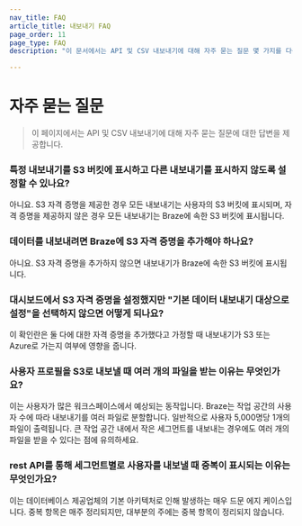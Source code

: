 ```yaml
---
nav_title: FAQ
article_title: 내보내기 FAQ
page_order: 11
page_type: FAQ
description: "이 문서에서는 API 및 CSV 내보내기에 대해 자주 묻는 질문 몇 가지를 다룹니다."

---
```


# 자주 묻는 질문

> 이 페이지에서는 API 및 CSV 내보내기에 대해 자주 묻는 질문에 대한 답변을 제공합니다.

### 특정 내보내기를 S3 버킷에 표시하고 다른 내보내기를 표시하지 않도록 설정할 수 있나요?

아니요. S3 자격 증명을 제공한 경우 모든 내보내기는 사용자의 S3 버킷에 표시되며, 자격 증명을 제공하지 않은 경우 모든 내보내기는 Braze에 속한 S3 버킷에 표시됩니다.

### 데이터를 내보내려면 Braze에 S3 자격 증명을 추가해야 하나요?

아니요. S3 자격 증명을 추가하지 않으면 내보내기가 Braze에 속한 S3 버킷에 표시됩니다.

### 대시보드에서 S3 자격 증명을 설정했지만 "기본 데이터 내보내기 대상으로 설정"을 선택하지 않으면 어떻게 되나요?

이 확인란은 둘 다에 대한 자격 증명을 추가했다고 가정할 때 내보내기가 S3 또는 Azure로 가는지 여부에 영향을 줍니다.

### 사용자 프로필을 S3로 내보낼 때 여러 개의 파일을 받는 이유는 무엇인가요?

이는 사용자가 많은 워크스페이스에서 예상되는 동작입니다. Braze는 작업 공간의 사용자 수에 따라 내보내기를 여러 파일로 분할합니다. 일반적으로 사용자 5,000명당 1개의 파일이 출력됩니다. 큰 작업 공간 내에서 작은 세그먼트를 내보내는 경우에도 여러 개의 파일을 받을 수 있다는 점에 유의하세요.

### rest API를 통해 세그먼트별로 사용자를 내보낼 때 중복이 표시되는 이유는 무엇인가요?

이는 데이터베이스 제공업체의 기본 아키텍처로 인해 발생하는 매우 드문 에지 케이스입니다. 중복 항목은 매주 정리되지만, 대부분의 주에는 중복 항목이 정리되지 않습니다.
